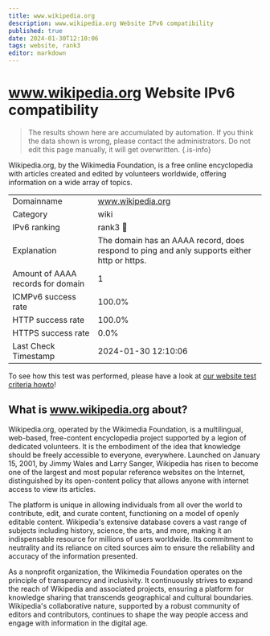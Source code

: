 ```yaml
---
title: www.wikipedia.org
description: www.wikipedia.org Website IPv6 compatibility
published: true
date: 2024-01-30T12:10:06
tags: website, rank3
editor: markdown
---
```


# www.wikipedia.org Website IPv6 compatibility

> The results shown here are accumulated by automation. If you think the data shown is wrong, please contact the administrators. 
> Do not edit this page manually, it will get overwritten.
{.is-info}

Wikipedia.org, by the Wikimedia Foundation, is a free online encyclopedia with articles created and edited by volunteers worldwide, offering information on a wide array of topics.


|   |   |
| - | - |
| Domainname | www.wikipedia.org
| Category | wiki |
| IPv6 ranking | rank3 :3rd_place_medal: |
| Explanation | The domain has an AAAA record, does respond to ping and anly supports either http or https. |
| Amount of AAAA records for domain | 1 |
| ICMPv6 success rate | 100.0%|
| HTTP success rate | 100.0% |
| HTTPS success rate | 0.0% |
| Last Check Timestamp | 2024-01-30 12:10:06 |

To see how this test was performed, please have a look at [our website test criteria howto](/howto/testcriteria/website)!


## What is www.wikipedia.org about?
Wikipedia.org, operated by the Wikimedia Foundation, is a multilingual, web-based, free-content encyclopedia project supported by a legion of dedicated volunteers. It is the embodiment of the idea that knowledge should be freely accessible to everyone, everywhere. Launched on January 15, 2001, by Jimmy Wales and Larry Sanger, Wikipedia has risen to become one of the largest and most popular reference websites on the Internet, distinguished by its open-content policy that allows anyone with internet access to view its articles.

The platform is unique in allowing individuals from all over the world to contribute, edit, and curate content, functioning on a model of openly editable content. Wikipedia's extensive database covers a vast range of subjects including history, science, the arts, and more, making it an indispensable resource for millions of users worldwide. Its commitment to neutrality and its reliance on cited sources aim to ensure the reliability and accuracy of the information presented.

As a nonprofit organization, the Wikimedia Foundation operates on the principle of transparency and inclusivity. It continuously strives to expand the reach of Wikipedia and associated projects, ensuring a platform for knowledge sharing that transcends geographical and cultural boundaries. Wikipedia's collaborative nature, supported by a robust community of editors and contributors, continues to shape the way people access and engage with information in the digital age.
